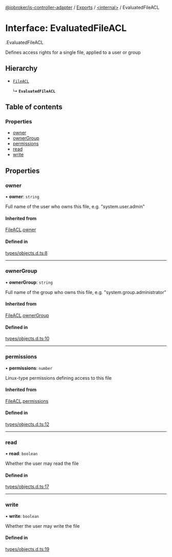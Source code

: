 [@iobroker/js-controller-adapter](../README.md) / [Exports](../modules.md) / [<internal\>](../modules/internal_.md) / EvaluatedFileACL

# Interface: EvaluatedFileACL

[<internal>](../modules/internal_.md).EvaluatedFileACL

Defines access rights for a single file, applied to a user or group

## Hierarchy

- [`FileACL`](internal_.FileACL.md)

  ↳ **`EvaluatedFileACL`**

## Table of contents

### Properties

- [owner](internal_.EvaluatedFileACL.md#owner)
- [ownerGroup](internal_.EvaluatedFileACL.md#ownergroup)
- [permissions](internal_.EvaluatedFileACL.md#permissions)
- [read](internal_.EvaluatedFileACL.md#read)
- [write](internal_.EvaluatedFileACL.md#write)

## Properties

### owner

• **owner**: `string`

Full name of the user who owns this file, e.g. "system.user.admin"

#### Inherited from

[FileACL](internal_.FileACL.md).[owner](internal_.FileACL.md#owner)

#### Defined in

[types/objects.d.ts:8](https://github.com/ioBroker/ioBroker.js-controller/blob/57263052/packages/types/objects.d.ts#L8)

___

### ownerGroup

• **ownerGroup**: `string`

Full name of the group who owns this file, e.g. "system.group.administrator"

#### Inherited from

[FileACL](internal_.FileACL.md).[ownerGroup](internal_.FileACL.md#ownergroup)

#### Defined in

[types/objects.d.ts:10](https://github.com/ioBroker/ioBroker.js-controller/blob/57263052/packages/types/objects.d.ts#L10)

___

### permissions

• **permissions**: `number`

Linux-type permissions defining access to this file

#### Inherited from

[FileACL](internal_.FileACL.md).[permissions](internal_.FileACL.md#permissions)

#### Defined in

[types/objects.d.ts:12](https://github.com/ioBroker/ioBroker.js-controller/blob/57263052/packages/types/objects.d.ts#L12)

___

### read

• **read**: `boolean`

Whether the user may read the file

#### Defined in

[types/objects.d.ts:17](https://github.com/ioBroker/ioBroker.js-controller/blob/57263052/packages/types/objects.d.ts#L17)

___

### write

• **write**: `boolean`

Whether the user may write the file

#### Defined in

[types/objects.d.ts:19](https://github.com/ioBroker/ioBroker.js-controller/blob/57263052/packages/types/objects.d.ts#L19)
